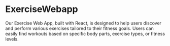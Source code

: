 # ExerciseWebapp
Our Exercise Web App, built with React, is designed to help users discover and perform various exercises tailored to their fitness goals. Users can easily find workouts based on specific body parts, exercise types, or fitness levels.
